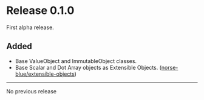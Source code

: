 # Release 0.1.0

First alpha release.

## Added

- Base ValueObject and ImmutableObject classes.
- Base Scalar and Dot Array objects as Extensible Objects. ([norse-blue/extensible-objects](https://github.com/norse-blue/php-extensible-objects))

---

No previous release
